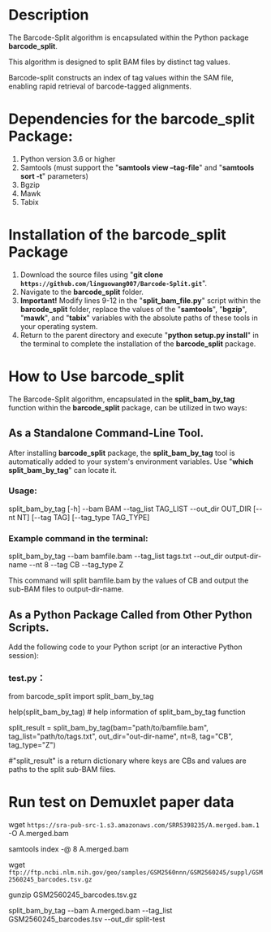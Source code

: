 # Description
The Barcode-Split algorithm is encapsulated within the Python package **barcode_split**.

This algorithm is designed to split BAM files by distinct tag values. 

Barcode-split constructs an index of tag values within the SAM file, enabling rapid retrieval of barcode-tagged alignments.
# Dependencies for the barcode_split Package:

1. Python version 3.6 or higher
2. Samtools (must support the "**samtools view –tag-file**" and "**samtools sort -t**" parameters)
3. Bgzip
4. Mawk
5. Tabix


# Installation of the barcode_split Package

1. Download the source files using "**git clone ``https://github.com/linguowang007/Barcode-Split.git``**".
2. Navigate to the **barcode_split** folder.
3. **Important!** Modify lines 9-12 in the "**split_bam_file.py**" script within the **barcode_split** folder, replace the values of the "**samtools**", "**bgzip**", "**mawk**", and "**tabix**" variables with the absolute paths of these tools in your operating system.
4. Return to the parent directory and execute "**python setup.py install**" in the terminal to complete the installation of the **barcode_split** package.


# How to Use barcode_split

The Barcode-Split algorithm, encapsulated in the **split_bam_by_tag** function within the **barcode_split** package, can be utilized in two ways:

## As a Standalone Command-Line Tool. 
After installing **barcode_split** package, the **split_bam_by_tag** tool is automatically added to your system's environment variables. Use "**which split_bam_by_tag**" can locate it.

### Usage:
split_bam_by_tag [-h] --bam BAM --tag_list TAG_LIST --out_dir OUT_DIR [--nt NT] [--tag TAG] [--tag_type TAG_TYPE]

### Example command in the terminal:
split_bam_by_tag --bam bamfile.bam --tag_list tags.txt --out_dir output-dir-name --nt 8 --tag CB --tag_type Z

This command will split bamfile.bam by the values of CB and output the sub-BAM files to output-dir-name.

## As a Python Package Called from Other Python Scripts. 
Add the following code to your Python script (or an interactive Python session):
### test.py：
from barcode_split import split_bam_by_tag

help(split_bam_by_tag) # help information of split_bam_by_tag function

split_result = split_bam_by_tag(bam="path/to/bamfile.bam",
                 tag_list="path/to/tags.txt",
                 out_dir="out-dir-name",
                 nt=8,
                 tag="CB",
                 tag_type="Z")
                 
#"split_result" is a return dictionary where keys are CBs and values are paths to the split sub-BAM files.


# Run test on Demuxlet paper data

wget ``https://sra-pub-src-1.s3.amazonaws.com/SRR5398235/A.merged.bam.1`` -O A.merged.bam

samtools index -@ 8 A.merged.bam

wget ``ftp://ftp.ncbi.nlm.nih.gov/geo/samples/GSM2560nnn/GSM2560245/suppl/GSM2560245_barcodes.tsv.gz``

gunzip GSM2560245_barcodes.tsv.gz

split_bam_by_tag --bam A.merged.bam --tag_list GSM2560245_barcodes.tsv --out_dir split-test
